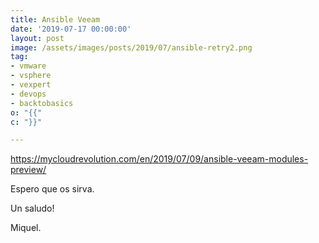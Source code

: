 ```yaml
---
title: Ansible Veeam
date: '2019-07-17 00:00:00'
layout: post
image: /assets/images/posts/2019/07/ansible-retry2.png
tag:
- vmware
- vsphere
- vexpert
- devops
- backtobasics
o: "{{"
c: "}}"

---
```



https://mycloudrevolution.com/en/2019/07/09/ansible-veeam-modules-preview/

Espero que os sirva.

Un saludo!

Miquel.


